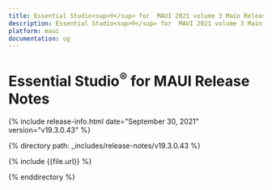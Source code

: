 ```yaml
---
title: Essential Studio<sup>®</sup> for  MAUI 2021 volume 3 Main Release Notes  
description: Essential Studio<sup>®</sup> for  MAUI 2021 volume 3 Main Release Notes  
platform: maui
documentation: ug
---
```


# Essential Studio<sup>®</sup> for  MAUI Release Notes  

{% include release-info.html date="September 30, 2021"  version="v19.3.0.43" %} 


{% directory path: _includes/release-notes/v19.3.0.43 %}

{% include {{file.url}} %}

{% enddirectory %}